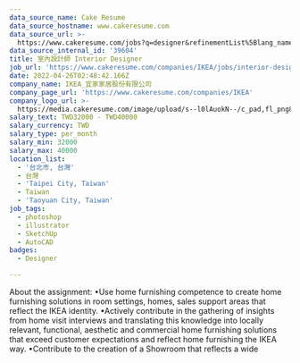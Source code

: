 ```yaml
---
data_source_name: Cake Resume
data_source_hostname: www.cakeresume.com
data_source_url: >-
  https://www.cakeresume.com/jobs?q=designer&refinementList%5Blang_name%5D%5B0%5D=English&refinementList%5Bsalary_type%5D=per_year
data_source_internal_id: '39604'
title: 室內設計師 Interior Designer
job_url: 'https://www.cakeresume.com/companies/IKEA/jobs/interior-designer-d237bd'
date: 2022-04-26T02:48:42.166Z
company_name: IKEA_宜家家居股份有限公司
company_page_url: 'https://www.cakeresume.com/companies/IKEA'
company_logo_url: >-
  https://media.cakeresume.com/image/upload/s--l0lAuokN--/c_pad,fl_png8,h_200,w_200/v1655437200/yj3m3gweeonvrr9vurk7.png
salary_text: TWD32000 - TWD40000
salary_currency: TWD
salary_type: per_month
salary_min: 32000
salary_max: 40000
location_list:
  - '台北市, 台灣'
  - 台灣
  - 'Taipei City, Taiwan'
  - Taiwan
  - 'Taoyuan City, Taiwan'
job_tags:
  - photoshop
  - illustrator
  - SketchUp
  - AutoCAD
badges:
  - Designer

---
```


About the assignment: •Use home furnishing competence to create home furnishing solutions in room settings, homes, sales support areas that reflect the IKEA identity. •Actively contribute in the gathering of insights from home visit interviews and translating this knowledge into locally relevant, functional, aesthetic and commercial home furnishing solutions that exceed customer expectations and reflect home furnishing the IKEA way. •Contribute to the creation of a Showroom that reflects a wide 